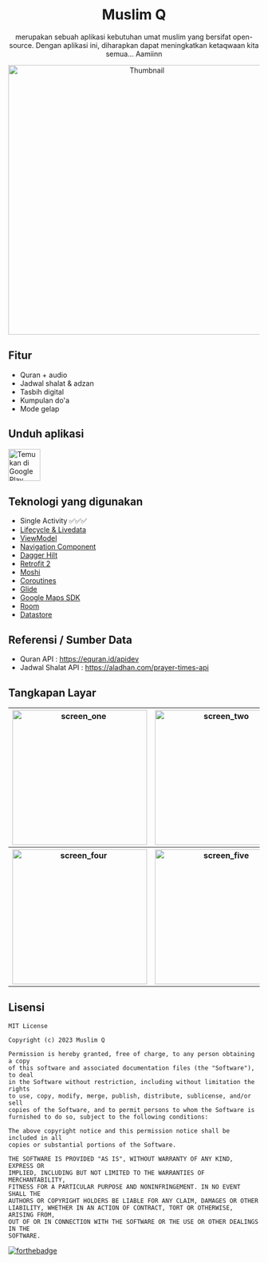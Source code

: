 <div align="center">
  <h1>Muslim Q</h1>
  <p>merupakan sebuah aplikasi kebutuhan umat muslim yang bersifat open-source. Dengan aplikasi ini, diharapkan dapat meningkatkan ketaqwaan kita semua... Aamiinn</p>
  <img width="540" alt="Thumbnail" src="https://github.com/dapoi/Muslim-Q/assets/68842666/47a052fe-62b7-4afd-baa5-206af4f04a00">
</div>

## Fitur
- Quran + audio
- Jadwal shalat & adzan
- Tasbih digital
- Kumpulan do'a
- Mode gelap

## Unduh aplikasi
<a href='https://play.google.com/store/apps/details?id=com.prodev.muslimq&pcampaignid=pcampaignidMKT-Other-global-all-co-prtnr-py-PartBadge-Mar2515-1'><img alt='Temukan di Google Play' src='https://play.google.com/intl/id/badges/static/images/badges/id_badge_web_generic.png' height="64"/></a>

## Teknologi yang digunakan
- Single Activity ✅✅✅
- [Lifecycle & Livedata](https://developer.android.com/jetpack/androidx/releases/lifecycle)
- [ViewModel](https://developer.android.com/topic/libraries/architecture/viewmodel)
- [Navigation Component](https://developer.android.com/jetpack/androidx/releases/navigation)
- [Dagger Hilt](https://dagger.dev/hilt/)
- [Retrofit 2](https://square.github.io/retrofit/)
- [Moshi](https://github.com/square/moshi)
- [Coroutines](https://developer.android.com/kotlin/coroutines?gclsrc=aw.ds&gclid=CjwKCAiAnO2MBhApEiwA8q0HYSKx8VWo_WPkBPO0Oiku9QN_d0sbi6zHhntW8pD7ZsAjciGIp7_oyhoCjvgQAvD_BwE)
- [Glide](https://github.com/bumptech/glide)
- [Google Maps SDK](https://developers.google.com/maps/documentation)
- [Room](https://developer.android.com/training/data-storage/room)
- [Datastore](https://developer.android.com/topic/libraries/architecture/datastore)

## Referensi / Sumber Data
- Quran API : https://equran.id/apidev
- Jadwal Shalat API : https://aladhan.com/prayer-times-api

## Tangkapan Layar
<table style="width:100%">
  <tr>
    <th><img width="270" alt="screen_one" src="https://github.com/dapoi/Muslim-Q/assets/68842666/80e0b08a-a118-47f1-ab4e-687b65566350"></th>
    <th><img width="270" alt="screen_two" src="https://github.com/dapoi/Muslim-Q/assets/68842666/0ed19d5c-8bda-44bb-b369-29908278aaab"></th>
    <th><img width="270" alt="screen_three" src="https://github.com/dapoi/Muslim-Q/assets/68842666/6e990113-2a3a-40fd-8751-2d3b5ff0c48b"></th>
  </tr>
  <tr>
    <th><img width="270" alt="screen_four" src="https://github.com/dapoi/Muslim-Q/assets/68842666/a2794056-be99-41df-b277-1351ff420041"></th>
    <th><img width="270" alt="screen_five" src="https://github.com/dapoi/Muslim-Q/assets/68842666/c0cddc92-42b9-439b-85ac-b121b2bd2a88"></th>
    <th><img width="270" alt="screen_six" src="https://github.com/dapoi/Muslim-Q/assets/68842666/ded42d91-d55c-4104-8b68-502be769a124"></th>
  </tr>
</table>

## Lisensi
```
MIT License

Copyright (c) 2023 Muslim Q

Permission is hereby granted, free of charge, to any person obtaining a copy
of this software and associated documentation files (the "Software"), to deal
in the Software without restriction, including without limitation the rights
to use, copy, modify, merge, publish, distribute, sublicense, and/or sell
copies of the Software, and to permit persons to whom the Software is
furnished to do so, subject to the following conditions:

The above copyright notice and this permission notice shall be included in all
copies or substantial portions of the Software.

THE SOFTWARE IS PROVIDED "AS IS", WITHOUT WARRANTY OF ANY KIND, EXPRESS OR
IMPLIED, INCLUDING BUT NOT LIMITED TO THE WARRANTIES OF MERCHANTABILITY,
FITNESS FOR A PARTICULAR PURPOSE AND NONINFRINGEMENT. IN NO EVENT SHALL THE
AUTHORS OR COPYRIGHT HOLDERS BE LIABLE FOR ANY CLAIM, DAMAGES OR OTHER
LIABILITY, WHETHER IN AN ACTION OF CONTRACT, TORT OR OTHERWISE, ARISING FROM,
OUT OF OR IN CONNECTION WITH THE SOFTWARE OR THE USE OR OTHER DEALINGS IN THE
SOFTWARE.
```
[![forthebadge](https://forthebadge.com/images/badges/built-with-love.svg)](https://forthebadge.com)
